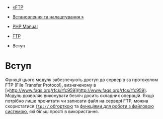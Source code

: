 - [«FTP](book.ftp.md)
- [Встановлення та налаштування »](ftp.setup.md)

- [PHP Manual](index.md)
- [FTP](book.ftp.md)
-   Вступ

# Вступ

Функції цього модуля забезпечують доступ до серверів за протоколом FTP
(File Transfer Protocol), визначеному в
[»http://www.faqs.org/rfcs/rfc959](http://www.faqs.org/rfcs/rfc959).
Модуль дозволяє виконувати безліч досить складних операцій. Якщо
потрібно лише прочитати чи записати файл на сервері FTP, можна
скористатися [`ftp://` обгорткою](wrappers.ftp.md) та [функціями для
роботи з файловою системою](ref.filesystem.md), які більш прості в
використання.
